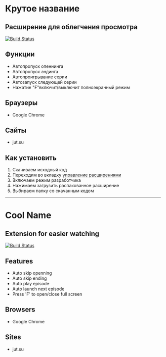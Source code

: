 # Крутое название
## Расширение для облегчения просмотра 



[![Build Status](https://travis-ci.org/joemccann/dillinger.svg?branch=master)](https://github.com/Gabageba/cool-name/releases)


## Функции

- Автопропуск опеннинга
- Автопропуск эндинга
- Автопроигрывание серии
- Автозапуск следующей серии
- Нажатие "F"включит/выключит полноэкранный режим

## Браузеры
- Google Chrome

## Сайты
- jut.su


## Как установить  
1. Скачиваем исходный код 
2. Переходим во вкладку [управление расширениями](chrome://extensions/)
3. Включаем режим разработчика
4. Нажимаем загрузить распакованное расширение
5. Выбираем папку со скачанным кодом
-----

# Cool Name
## Extension for easier watching



[![Build Status](https://travis-ci.org/joemccann/dillinger.svg?branch=master)](https://github.com/Gabageba/cool-name/releases)


## Features

- Auto skip openning
- Auto skip ending
- Auto play episode
- Auto launch next episode
- Press 'F' to open/close full screen

## Browsers
- Google Chrome

## Sites
- jut.su



